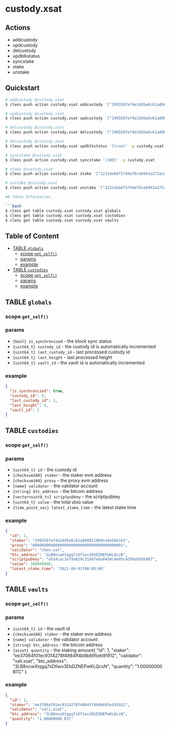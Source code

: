 # custody.xsat

## Actions

- addcustody
- updcustody
- delcustody
- updblkstatus
- syncstake
- stake
- unstake


## Quickstart

```bash
# addcustody @custody.xsat
$ cleos push action custody.xsat addcustody '["1995587ef4e2dd5e6c61a8909110b0ca9a56b1b3", "0000000000000000000000000000000000000001", "chen.sat", true, "3LB8ocwXtqgq7sDfiwv3EbDZNEPwKLQcsN", null ]' -p custody.xsat

# updcustody @custody.xsat
$ cleos push action custody.xsat updcustody '["1995587ef4e2dd5e6c61a8909110b0ca9a56b1b3", "chen2.sat"]' -p custody.xsat

# delcustody @custody.xsat
$ cleos push action custody.xsat delcustody '["1995587ef4e2dd5e6c61a8909110b0ca9a56b1b3"]' -p custody.xsat

# delcustody @custody.xsat
$ cleos push action custody.xsat updblkstatus '[true]' -p custody.xsat

# syncstake @custody.xsat
$ cleos push action custody.xsat syncstake '[100]' -p custody.xsat

# stake @custody.xsat
$ cleos push action custody.xsat stake '["1231deb6f5749ef6ce6943a275a1d3e7486f4eae", "1.00000000 BTC"]' -p custody.xsat

# unstake @custody.xsat
$ cleos push action custody.xsat unstake '["1231deb6f5749ef6ce6943a275a1d3e7486f4eae", "1.00000000 BTC"]' -p custody.xsat

## Table Information

```bash
$ cleos get table custody.xsat custody.xsat globals
$ cleos get table custody.xsat custody.xsat custodies
$ cleos get table custody.xsat custody.xsat vaults
```

## Table of Content

- [TABLE `globals`](#table-globals)
  - [scope `get_self()`](#scope-get_self)
  - [params](#params)
  - [example](#example)
- [TABLE `custodies`](#table-custodies)
  - [scope `get_self()`](#scope-get_self-1)
  - [params](#params-1)
  - [example](#example-1)

## TABLE `globals`

### scope `get_self()`
### params

- `{bool} is_synchronized` - the block sync status
- `{uint64_t} custody_id` - the custody id is automatically incremented
- `{uint64_t} last_custody_id` - last processed custody id
- `{uint64_t} last_height` - last processed height
- `{uint64_t} vault_id` - the vault id is automatically incremented

### example

```json
{
  "is_synchronized": true,
  "custody_id": 4,
  "last_custody_id": 3,
  "last_height": 0,
  "vault_id": 1
}
```

## TABLE `custodies`

### scope `get_self()`
### params

- `{uint64_t} id` - the custody id
- `{checksum160} staker` - the staker evm address
- `{checksum160} proxy` - the proxy evm address
- `{name} validator` - the validator account
- `{string} btc_address` - the bitcoin address
- `{vector<uint8_t>} scriptpubkey` - the scriptpubkey
- `{uint64_t} value` - the total utxo value
- `{time_point_sec} latest_stake_time` - the latest stake time

### example

```json
{
  "id": 1,
  "staker": "1995587ef4e2dd5e6c61a8909110b0ca9a56b1b3",
  "proxy": "0000000000000000000000000000000000000001",
  "validator": "chen.sat",
  "btc_address": "3LB8ocwXtqgq7sDfiwv3EbDZNEPwKLQcsN",
  "scriptpubkey": "a914cac3a79a829c31b07e6a8450c4e05c4289ab95b887",
  "value": 100000000,
  "latest_stake_time": "2021-09-01T00:00:00"
}
```

## TABLE `vaults`

### scope `get_self()`
### params

- `{uint64_t} id` - the vault id
- `{checksum160} staker` - the staker evm address
- `{name} validator` - the validator account
- `{string} btc_address` - the bitcoin address
- `{asset} quantity` - the staking amount{
  "id": 1,
  "staker": "ee37064f01ec9314278f4984ff4b9b695eb91912",
  "validator": "vali.xsat",
  "btc_address": "3LB8ocwXtqgq7sDfiwv3EbDZNEPwKLQcsN",
  "quantity": "1.00000000 BTC"
}

### example

```json
{
  "id": 1,
  "staker": "ee37064f01ec9314278f4984ff4b9b695eb91912",
  "validator": "vali.xsat",
  "btc_address": "3LB8ocwXtqgq7sDfiwv3EbDZNEPwKLQcsN",
  "quantity": "1.00000000 BTC"
}
```

